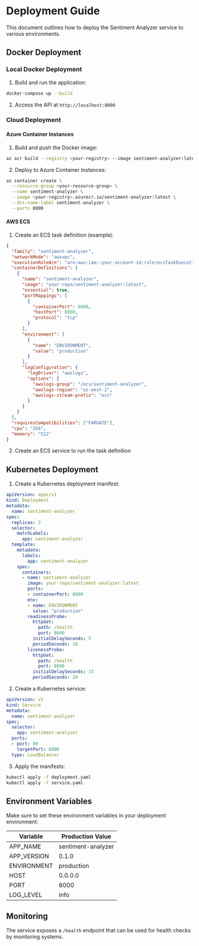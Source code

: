 # Deployment Guide

This document outlines how to deploy the Sentiment Analyzer service to various environments.

## Docker Deployment

### Local Docker Deployment

1. Build and run the application:

```bash
docker-compose up --build
```

2. Access the API at `http://localhost:8000`

### Cloud Deployment

#### Azure Container Instances

1. Build and push the Docker image:

```bash
az acr build --registry <your-registry> --image sentiment-analyzer:latest .
```

2. Deploy to Azure Container Instances:

```bash
az container create \
  --resource-group <your-resource-group> \
  --name sentiment-analyzer \
  --image <your-registry>.azurecr.io/sentiment-analyzer:latest \
  --dns-name-label sentiment-analyzer \
  --ports 8000
```

#### AWS ECS

1. Create an ECS task definition (example):

```json
{
  "family": "sentiment-analyzer",
  "networkMode": "awsvpc",
  "executionRoleArn": "arn:aws:iam::your-account-id:role/ecsTaskExecutionRole",
  "containerDefinitions": [
    {
      "name": "sentiment-analyzer",
      "image": "your-repo/sentiment-analyzer:latest",
      "essential": true,
      "portMappings": [
        {
          "containerPort": 8000,
          "hostPort": 8000,
          "protocol": "tcp"
        }
      ],
      "environment": [
        {
          "name": "ENVIRONMENT",
          "value": "production"
        }
      ],
      "logConfiguration": {
        "logDriver": "awslogs",
        "options": {
          "awslogs-group": "/ecs/sentiment-analyzer",
          "awslogs-region": "us-west-2",
          "awslogs-stream-prefix": "ecs"
        }
      }
    }
  ],
  "requiresCompatibilities": ["FARGATE"],
  "cpu": "256",
  "memory": "512"
}
```

2. Create an ECS service to run the task definition

## Kubernetes Deployment

1. Create a Kubernetes deployment manifest:

```yaml
apiVersion: apps/v1
kind: Deployment
metadata:
  name: sentiment-analyzer
spec:
  replicas: 3
  selector:
    matchLabels:
      app: sentiment-analyzer
  template:
    metadata:
      labels:
        app: sentiment-analyzer
    spec:
      containers:
      - name: sentiment-analyzer
        image: your-repo/sentiment-analyzer:latest
        ports:
        - containerPort: 8000
        env:
        - name: ENVIRONMENT
          value: "production"
        readinessProbe:
          httpGet:
            path: /health
            port: 8000
          initialDelaySeconds: 5
          periodSeconds: 10
        livenessProbe:
          httpGet:
            path: /health
            port: 8000
          initialDelaySeconds: 15
          periodSeconds: 20
```

2. Create a Kubernetes service:

```yaml
apiVersion: v1
kind: Service
metadata:
  name: sentiment-analyzer
spec:
  selector:
    app: sentiment-analyzer
  ports:
  - port: 80
    targetPort: 8000
  type: LoadBalancer
```

3. Apply the manifests:

```bash
kubectl apply -f deployment.yaml
kubectl apply -f service.yaml
```

## Environment Variables

Make sure to set these environment variables in your deployment environment:

| Variable      | Production Value        |
|---------------|-----------------------|
| APP_NAME      | sentiment-analyzer    |
| APP_VERSION   | 0.1.0                |
| ENVIRONMENT   | production           |
| HOST          | 0.0.0.0              |
| PORT          | 8000                 |
| LOG_LEVEL     | info                 |

## Monitoring

The service exposes a `/health` endpoint that can be used for health checks by monitoring systems.